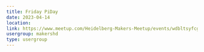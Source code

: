 ```yaml
---
title: Friday PiDay
date: 2023-04-14
location: 
link: https://www.meetup.com/Heidelberg-Makers-Meetup/events/wdbltsyfcgbsb/
usergroup: makershd
type: usergroup
---
```


